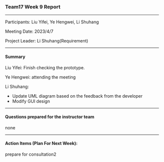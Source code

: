 ### Team17 Week 9 Report

---

Participants: Liu Yifei, Ye Hengwei, Li Shuhang

Meeting Date: 2023/4/7

Project Leader: Li Shuhang(Requirement)

---

#### Summary

Liu Yifei: Finish checking the prototype.

Ye Hengwei: attending the meeting

Li Shuhang: 

- Update UML diagram based on the feedback from the developer  
- Modify GUI design


---

#### Questions prepared for the instructor team

none

---

#### Action Items (**Plan For Next Week**):

prepare for consultation2